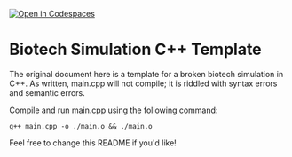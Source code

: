 [![Open in Codespaces](https://classroom.github.com/assets/launch-codespace-2972f46106e565e64193e422d61a12cf1da4916b45550586e14ef0a7c637dd04.svg)](https://classroom.github.com/open-in-codespaces?assignment_repo_id=20790966)
# Biotech Simulation C++ Template

The original document here is a template for a broken biotech simulation in C++. As written, main.cpp will not compile; it is riddled with syntax errors and semantic errors.

Compile and run main.cpp using the following command:
```
g++ main.cpp -o ./main.o && ./main.o
```

Feel free to change this README if you'd like!
